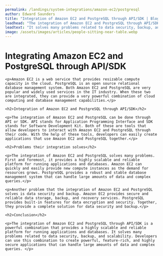 ```yaml
---
permalink: /landings/system-integrations/amazon-ec2/postgresql
author: Edward Saunders
title: "Integration of Amazon EC2 and PostgreSQL through API/SDK | Blog"
leadhead: "The integration of Amazon EC2 and PostgreSQL through API/SDK is a powerful combination that provides a highly scalable and reliable platform for running applications and databases"
leadtext: "It solves many problems related to data security, backup, and scalability. Developers can use this combination to create powerful, feature-rich, and highly secure applications that can handle large amounts of data and complex queries."
image: /assets/images/articles/people-sitting-near-table.webp
---
```

<div class="arttext">
	<h1>Integrating Amazon EC2 and PostgreSQL through API/SDK</h1>

	<p>Amazon EC2 is a web service that provides resizable compute capacity in the cloud. PostgreSQL is an open source relational database management system. Both Amazon EC2 and PostgreSQL are very popular and widely used services in the IT industry. When these two are integrated, they can provide a very powerful combination of cloud computing and database management capabilities.</p>

	<h2>Integration of Amazon EC2 and PostgreSQL through API/SDK</h2>

	<p>The integration of Amazon EC2 and PostgreSQL can be done through API or SDK. API stands for Application Programming Interface and SDK stands for Software Development Kit. Both of these are tools that allow developers to interact with Amazon EC2 and PostgreSQL through their code. With the help of these tools, developers can easily create applications that use Amazon EC2 and PostgreSQL together.</p>

	<h2>Problems their integration solves</h2>

	<p>The integration of Amazon EC2 and PostgreSQL solves many problems. First and foremost, it provides a highly scalable and reliable platform for running applications and databases. Amazon EC2 can quickly and easily provide new compute instances as the demand for resources grows. PostgreSQL provides a robust and stable database management system that can handle large amounts of data and complex queries.</p>

	<p>Another problem that the integration of Amazon EC2 and PostgreSQL solves is data security and backup. Amazon EC2 provides secure and reliable data storage, backup, and recovery services. PostgreSQL provides built-in features for data encryption and security. Together, they provide a complete solution for data security and backup.</p>

	<h2>Conclusion</h2>

	<p>The integration of Amazon EC2 and PostgreSQL through API/SDK is a powerful combination that provides a highly scalable and reliable platform for running applications and databases. It solves many problems related to data security, backup, and scalability. Developers can use this combination to create powerful, feature-rich, and highly secure applications that can handle large amounts of data and complex queries. </p>

</div>